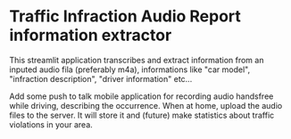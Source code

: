 # Traffic Infraction Audio Report information extractor
This streamlit application transcribes and extract information from an inputed audio fila (preferably m4a), informations like "car model", "infraction description", "driver information" etc...

Add some push to talk mobile application for recording audio handsfree while driving, describing the occurrence. When at home, upload the audio files to the server. It will store it and (future) make statistics about traffic violations in your area.